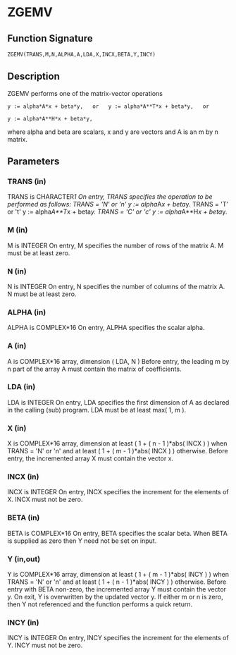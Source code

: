 # ZGEMV

## Function Signature

```fortran
ZGEMV(TRANS,M,N,ALPHA,A,LDA,X,INCX,BETA,Y,INCY)
```

## Description


 ZGEMV  performs one of the matrix-vector operations

    y := alpha*A*x + beta*y,   or   y := alpha*A**T*x + beta*y,   or

    y := alpha*A**H*x + beta*y,

 where alpha and beta are scalars, x and y are vectors and A is an
 m by n matrix.

## Parameters

### TRANS (in)

TRANS is CHARACTER*1 On entry, TRANS specifies the operation to be performed as follows: TRANS = 'N' or 'n' y := alpha*A*x + beta*y. TRANS = 'T' or 't' y := alpha*A**T*x + beta*y. TRANS = 'C' or 'c' y := alpha*A**H*x + beta*y.

### M (in)

M is INTEGER On entry, M specifies the number of rows of the matrix A. M must be at least zero.

### N (in)

N is INTEGER On entry, N specifies the number of columns of the matrix A. N must be at least zero.

### ALPHA (in)

ALPHA is COMPLEX*16 On entry, ALPHA specifies the scalar alpha.

### A (in)

A is COMPLEX*16 array, dimension ( LDA, N ) Before entry, the leading m by n part of the array A must contain the matrix of coefficients.

### LDA (in)

LDA is INTEGER On entry, LDA specifies the first dimension of A as declared in the calling (sub) program. LDA must be at least max( 1, m ).

### X (in)

X is COMPLEX*16 array, dimension at least ( 1 + ( n - 1 )*abs( INCX ) ) when TRANS = 'N' or 'n' and at least ( 1 + ( m - 1 )*abs( INCX ) ) otherwise. Before entry, the incremented array X must contain the vector x.

### INCX (in)

INCX is INTEGER On entry, INCX specifies the increment for the elements of X. INCX must not be zero.

### BETA (in)

BETA is COMPLEX*16 On entry, BETA specifies the scalar beta. When BETA is supplied as zero then Y need not be set on input.

### Y (in,out)

Y is COMPLEX*16 array, dimension at least ( 1 + ( m - 1 )*abs( INCY ) ) when TRANS = 'N' or 'n' and at least ( 1 + ( n - 1 )*abs( INCY ) ) otherwise. Before entry with BETA non-zero, the incremented array Y must contain the vector y. On exit, Y is overwritten by the updated vector y. If either m or n is zero, then Y not referenced and the function performs a quick return.

### INCY (in)

INCY is INTEGER On entry, INCY specifies the increment for the elements of Y. INCY must not be zero.

